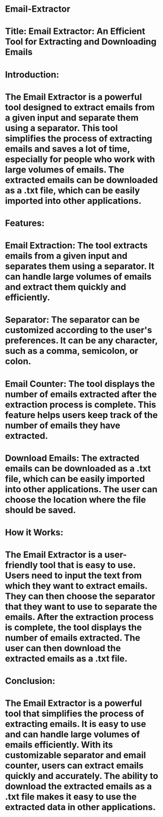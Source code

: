 # Email-Extractor
# Title: Email Extractor: An Efficient Tool for Extracting and Downloading Emails

# Introduction:
# The Email Extractor is a powerful tool designed to extract emails from a given input and separate them using a separator. This tool simplifies the process of extracting emails and saves a lot of time, especially for people who work with large volumes of emails. The extracted emails can be downloaded as a .txt file, which can be easily imported into other applications.

# Features:

# Email Extraction: The tool extracts emails from a given input and separates them using a separator. It can handle large volumes of emails and extract them quickly and efficiently.
# Separator: The separator can be customized according to the user's preferences. It can be any character, such as a comma, semicolon, or colon.
# Email Counter: The tool displays the number of emails extracted after the extraction process is complete. This feature helps users keep track of the number of emails they have extracted.
# Download Emails: The extracted emails can be downloaded as a .txt file, which can be easily imported into other applications. The user can choose the location where the file should be saved.
# How it Works:
# The Email Extractor is a user-friendly tool that is easy to use. Users need to input the text from which they want to extract emails. They can then choose the separator that they want to use to separate the emails. After the extraction process is complete, the tool displays the number of emails extracted. The user can then download the extracted emails as a .txt file.

# Conclusion:
# The Email Extractor is a powerful tool that simplifies the process of extracting emails. It is easy to use and can handle large volumes of emails efficiently. With its customizable separator and email counter, users can extract emails quickly and accurately. The ability to download the extracted emails as a .txt file makes it easy to use the extracted data in other applications.







